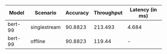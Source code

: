 | Model   | Scenario     |   Accuracy |   Throughput | Latency (in ms)   |
|---------|--------------|------------|--------------|-------------------|
| bert-99 | singlestream |    90.8823 |      213.493 | 4.684             |
| bert-99 | offline      |    90.8823 |      119.44  | -                 |
